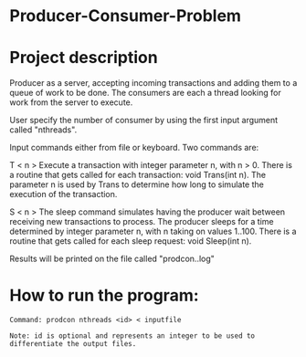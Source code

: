 # Producer-Consumer-Problem

# Project description
Producer as a server, accepting incoming transactions and adding them to a queue of work
to be done. The consumers are each a thread looking for work from the server to execute. 

User specify the number of consumer by using the first input argument called "nthreads". 

Input commands either from file or keyboard. Two commands are:

  T < n > 
    Execute a transaction with integer parameter n, with n > 0. There is a routine
    that gets called for each transaction: void Trans(int n). The parameter n is
    used by Trans to determine how long to simulate the execution of the transaction.
    
  S < n > The sleep command simulates having the producer wait between receiving new
    transactions to process. The producer sleeps for a time determined by integer
    parameter n, with n taking on values 1..100. There is a routine that gets called for
    each sleep request: void Sleep(int n).
 
 Results will be printed on the file called "prodcon.<id>.log"
   
# How to run the program:
    Command: prodcon nthreads <id> < inputfile
    
    Note: id is optional and represents an integer to be used to differentiate the output files.
